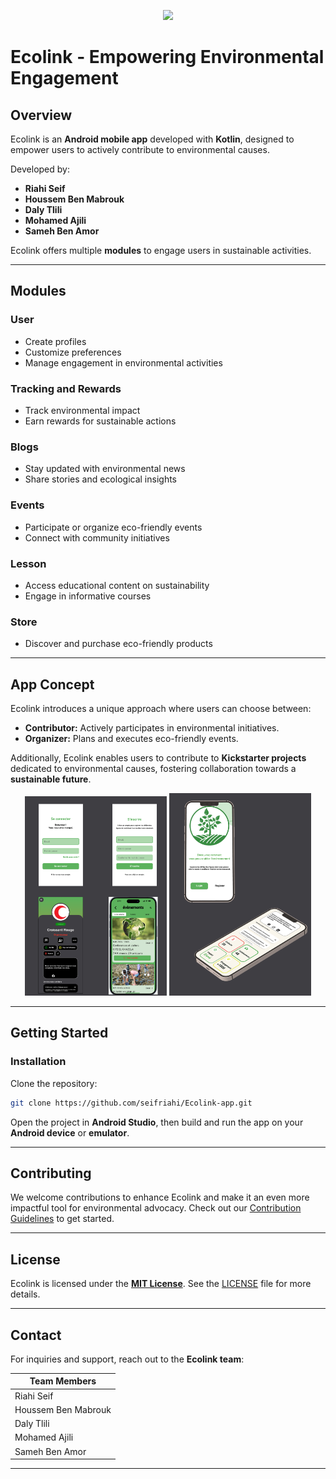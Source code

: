 <p align="center">
    <img width="33%" src="https://i.imgur.com/i0b4i9f.png">
</p>

# Ecolink - Empowering Environmental Engagement

## Overview
Ecolink is an **Android mobile app** developed with **Kotlin**, designed to empower users to actively contribute to environmental causes. 

Developed by:
- **Riahi Seif**
- **Houssem Ben Mabrouk**
- **Daly Tlili**
- **Mohamed Ajili**
- **Sameh Ben Amor**

Ecolink offers multiple **modules** to engage users in sustainable activities.

---
## Modules

### User
- Create profiles
- Customize preferences
- Manage engagement in environmental activities

### Tracking and Rewards
- Track environmental impact
- Earn rewards for sustainable actions

### Blogs
- Stay updated with environmental news
- Share stories and ecological insights

### Events
- Participate or organize eco-friendly events
- Connect with community initiatives

### Lesson
- Access educational content on sustainability
- Engage in informative courses

### Store
- Discover and purchase eco-friendly products

---
## App Concept
Ecolink introduces a unique approach where users can choose between:

- **Contributor:** Actively participates in environmental initiatives.
- **Organizer:** Plans and executes eco-friendly events.

Additionally, Ecolink enables users to contribute to **Kickstarter projects** dedicated to environmental causes, fostering collaboration towards a **sustainable future**.

<p align="center">
    <img src="app/src/main/res/drawable/ecolonkimage1.png" width="45%">
    <img src="app/src/main/res/drawable/ecolinkimage2.png" width="45%">
</p>

---
## Getting Started

### Installation
Clone the repository:

```bash
git clone https://github.com/seifriahi/Ecolink-app.git
```

Open the project in **Android Studio**, then build and run the app on your **Android device** or **emulator**.

---
## Contributing
We welcome contributions to enhance Ecolink and make it an even more impactful tool for environmental advocacy. Check out our [Contribution Guidelines](CONTRIBUTING.md) to get started.

---
## License
Ecolink is licensed under the **[MIT License](LICENSE)**. See the [LICENSE](LICENSE) file for more details.

---
## Contact
For inquiries and support, reach out to the **Ecolink team**:

| Team Members       |
|----------------------|
| Riahi Seif          |
| Houssem Ben Mabrouk |
| Daly Tlili          |
| Mohamed Ajili       |
| Sameh Ben Amor      |

---
